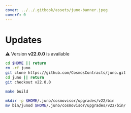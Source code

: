 ```yaml
---
cover: ../../.gitbook/assets/juno-banner.jpeg
coverY: 0
---
```


# Updates

⚠️ Version **v22.0.0** is available

```bash
cd $HOME || return
rm -rf juno
git clone https://github.com/CosmosContracts/juno.git
cd juno || return
git checkout v22.0.0

make build

mkdir -p $HOME/.juno/cosmovisor/upgrades/v22/bin
mv bin/junod $HOME/.juno/cosmovisor/upgrades/v22/bin/
```
